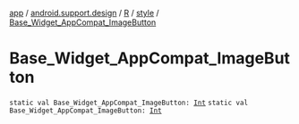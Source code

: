 [app](../../../index.md) / [android.support.design](../../index.md) / [R](../index.md) / [style](index.md) / [Base_Widget_AppCompat_ImageButton](./-base_-widget_-app-compat_-image-button.md)

# Base_Widget_AppCompat_ImageButton

`static val Base_Widget_AppCompat_ImageButton: `[`Int`](https://kotlinlang.org/api/latest/jvm/stdlib/kotlin/-int/index.html)
`static val Base_Widget_AppCompat_ImageButton: `[`Int`](https://kotlinlang.org/api/latest/jvm/stdlib/kotlin/-int/index.html)